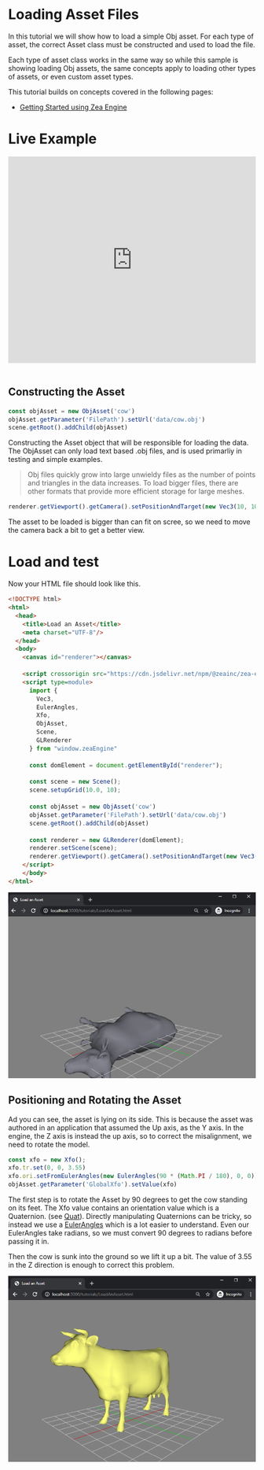 # Loading Asset Files
In this tutorial we will show how to load a simple Obj asset. For each type of asset, the correct Asset class must be constructed and used to load the file. 

Each type of asset class works in the same way so while this sample is showing loading Obj assets, the same concepts apply to loading other types of assets, or even custom asset types. 

This tutorial builds on concepts covered in the following pages:

 * [Getting Started using Zea Engine](getting-started/get-started-with-engine.md)

# Live Example

<!-- Copy and Paste Me -->
<div class="glitch-embed-wrap" style="height: 420px; width: 100%;">
  <iframe
    src="https://glitch.com/embed/#!/embed/load-an-asset?path=src/main.js&previewSize=100"
    title="load-an-asset on Glitch"
    allow="geolocation; microphone; camera; midi; vr; encrypted-media"
    style="height: 100%; width: 100%; border: 0;">
  </iframe>
</div>
<br>

## Constructing the Asset

```javascript
const objAsset = new ObjAsset('cow')
objAsset.getParameter('FilePath').setUrl('data/cow.obj')
scene.getRoot().addChild(objAsset)
```

Constructing the Asset object that will be responsible for loading the data. The ObjAsset can only load text based .obj files, and is used primarliy in testing and simple examples.

> Obj files quickly grow into large unwieldy files as the number of points and triangles in the data increases. To load bigger files, there are other formats that provide more efficient storage for large meshes.


```javascript
renderer.getViewport().getCamera().setPositionAndTarget(new Vec3(10, 10, 5), new Vec3(0, 0, 3))
```
The asset to be loaded is bigger than can fit on scree, so we need to move the camera back a bit to get a better view.


# Load and test
Now your HTML file should look like this.

```html
<!DOCTYPE html>
<html>
  <head>
    <title>Load an Asset</title>
    <meta charset="UTF-8"/>
  </head>
  <body>
    <canvas id="renderer"></canvas>

    <script crossorigin src="https://cdn.jsdelivr.net/npm/@zeainc/zea-engine@3.0.1"></script>
    <script type=module>
      import { 
        Vec3,
        EulerAngles,
        Xfo,
        ObjAsset,
        Scene, 
        GLRenderer
      } from "window.zeaEngine"

      const domElement = document.getElementById("renderer");

      const scene = new Scene();
      scene.setupGrid(10.0, 10);

      const objAsset = new ObjAsset('cow')
      objAsset.getParameter('FilePath').setUrl('data/cow.obj')
      scene.getRoot().addChild(objAsset)

      const renderer = new GLRenderer(domElement);
      renderer.setScene(scene);
      renderer.getViewport().getCamera().setPositionAndTarget(new Vec3(10, 10, 5), new Vec3(0, 0, 3))
    </script>
    </body>
</html>
```

![load-asset0](../_media/load-asset0.png)

## Positioning and Rotating the Asset

Ad you can see, the asset is lying on its side. This is because the asset was authored in an application that assumed the Up axis, as the Y axis. In the engine, the Z axis is instead the up axis, so to correct the misalignment, we need to rotate the model.

```javascript
const xfo = new Xfo();
xfo.tr.set(0, 0, 3.55)
xfo.ori.setFromEulerAngles(new EulerAngles(90 * (Math.PI / 180), 0, 0))
objAsset.getParameter('GlobalXfo').setValue(xfo)
```

The first step is to rotate the Asset by 90 degrees to get the cow standing on its feet. The Xfo value contains an orientation value which is a Quaternion. (see [Quat](api/Math/Quat.md)). Directly manipulating Quaternions can be tricky, so instead we use a [EulerAngles](api/Math/EulerAngles.md) which is a lot easier to understand. Even our EulerAngles take radians, so we must convert 90 degrees to radians before passing it in.

Then the cow is sunk into the ground so we lift it up a bit.
The value of 3.55 in the Z direction is enough to correct this problem.


![load-asset1](../_media/load-asset1.png)
